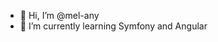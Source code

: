 - 👋 Hi, I’m @mel-any
- 🌱 I’m currently learning Symfony and Angular

<!---
mel-any/mel-any is a ✨ special ✨ repository because its `README.md` (this file) appears on your GitHub profile.
You can click the Preview link to take a look at your changes.
--->
